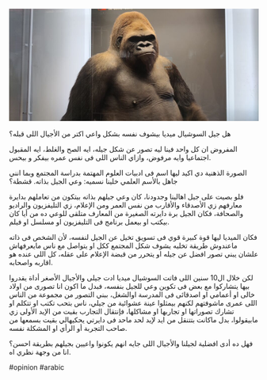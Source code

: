 ![](/public/de47435943aa455f9cec0809b6fb831adeb590c29b5109204341ab9e333b20ca.jpg)

هل جيل السوشيال ميديا بيشوف نفسه بشكل واعي اكتر من الأجيال اللى قبله؟

المفروض ان كل واحد فينا ليه تصور عن شكل جيله، ايه الصح والغلط، ايه المقبول اجتماعيا وايه مرفوض، وازاي الناس اللى فى نفس عمره بيفكر و بيحس.

الصورة الذهنية دي اكيد ليها اسم فى ادبيات العلوم المهتمة بدراسة المجتمع وبما انني جاهل بالأسم العلمي خلينا نسميه: وعي الجيل بذاته. قشطة؟

فلو بصيت على جيل اهالينا وجدودنا، كان وعي جيلهم بذاته بيتكون من تعاملهم بدايرة معارفهم زي الأصدقاء والأقارب من نفس العمر ومن الإعلام، زي التليفزيون والراديو والصحافة، فكان الجيل برة دايرته الصغيرة من المعارف متلقى للوعي ده من أيا كان بيكتب  او بيعمل برنامج فى التليفزيون او مسلسل او فيلم. 

فكان الميديا ليها قوة كبيرة قوي فى تسويق تخيل عن الجيل لنفسه، لأن الشخص فى ذاته ماعندوش طريقة تخليه يشوف شكل المجتمع ككل او يتواصل مع ناس مايعرفهاش علشان يبني تصور افضل عن جيله او يتحرر من قبضة الإعلام على عقله، كل اللى عنده هو اقاربه واصحابه.

لكن خلال ال10 سنين اللى فاتت السوشيال ميديا ادت جيلى والأجيال الأصغر أداة يقدروا بيها يتشاركوا مع بعض فى تكوين وعي للجيل بنفسه، فبدل ما اكون انا تصورى من اولاد خالى او أعمامي او اصدقائى فى المدرسة اوالشغل، ببني التصور من مجموعة من الناس اللى عمرى ماشوفتهم لكنهم بيمثلوا عينة عشوائية من جيلي، ناس بتحب تكتب او تتكلم او تشارك تصوراتها او تجاربها او مشاكلها، فإنتقال التجارب بقيت من الإيد الأولى زي مابيقولوا، بدل ماكانت بتتنقل من ايد لإيد لحد ماحد فى دايرتي يحكيهالي بقيت بسمعها من صاحب التجربة أو الرأي او المشكلة نفسه.

فهل ده أدى افضلية لجيلنا والأجيال اللى جايه انهم يكونوا واعيين بجيلهم بطريقة احسن؟ انا من وجهة نظري اه.

#opinion #arabic